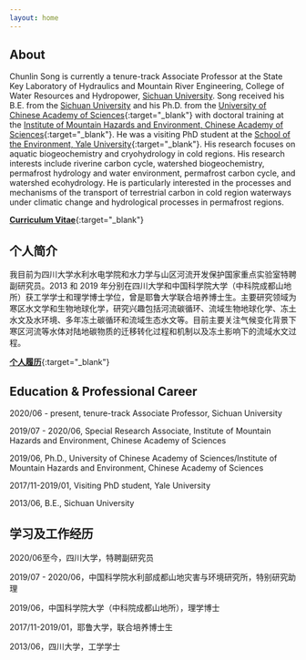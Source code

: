 ```yaml
---
layout: home
---
```


## About

Chunlin Song is currently a tenure-track Associate Professor at the State Key Laboratory of Hydraulics and Mountain River Engineering, College of Water Resources and Hydropower, [Sichuan University](http://en.scu.edu.cn/). Song received his B.E. from the [Sichuan University](http://en.scu.edu.cn/) and his Ph.D. from the [University of Chinese Academy of Sciences](http://english.ucas.ac.cn/){:target="_blank"} with doctoral training at the [Institute of Mountain Hazards and Environment, Chinese Academy of Sciences](http://english.imde.cas.cn/){:target="_blank"}. He was a visiting PhD student at the [School of the Environment, Yale University](https://environment.yale.edu/){:target="_blank"}. His research focuses on aquatic biogeochemistry and cryohydrology in cold regions. His research interests include riverine carbon cycle, watershed biogeochemistry, permafrost hydrology and water environment, permafrost carbon cycle, and watershed ecohydrology. He is particularly interested in the processes and mechanisms of the transport of terrestrial carbon in cold region waterways under climatic change and hydrological processes in permafrost regions.

[**Curriculum Vitae**](https://songchunlin.net/files/others/songchunlin_cv.pdf){:target="_blank"}

## 个人简介

我目前为四川大学水利水电学院和水力学与山区河流开发保护国家重点实验室特聘副研究员。2013 和 2019 年分别在四川大学和中国科学院大学（中科院成都山地所）获工学学士和理学博士学位，曾是耶鲁大学联合培养博士生。主要研究领域为寒区水文学和生物地球化学，研究兴趣包括河流碳循环、流域生物地球化学、冻土水文及水环境、多年冻土碳循环和流域生态水文等。目前主要关注气候变化背景下寒区河流等水体对陆地碳物质的迁移转化过程和机制以及冻土影响下的流域水文过程。

[**个人履历**](http://cwrh.scu.edu.cn/index/teachershow-80-148-324-1.html){:target="_blank"}

## Education & Professional Career

2020/06 - present, tenure-track Associate Professor, Sichuan University

2019/07 - 2020/06, Special Research Associate, Institute of Mountain Hazards and Environment, Chinese Academy of Sciences

2019/06, Ph.D., University of Chinese Academy of Sciences/Institute of Mountain Hazards and Environment, Chinese Academy of Sciences

2017/11-2019/01, Visiting PhD student, Yale University

2013/06, B.E., Sichuan University


## 学习及工作经历

2020/06至今，四川大学，特聘副研究员

2019/07 - 2020/06，中国科学院水利部成都山地灾害与环境研究所，特别研究助理

2019/06，中国科学院大学（中科院成都山地所），理学博士

2017/11-2019/01，耶鲁大学，联合培养博士生

2013/06，四川大学，工学学士